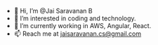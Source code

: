 - 👋 Hi, I’m @Jai Saravanan B
- 👀 I’m interested in coding and technology.
- 🌱 I’m currently working in AWS, Angular, React.
- 📫 Reach me at jaisaravanan.cs@gmail.com

